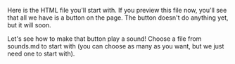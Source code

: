 Here is the HTML file you'll start with. If you preview this file now, you'll see that all we have is a button on the page. The button doesn't do anything yet, but it will soon.

Let's see how to make that button play a sound! Choose a file from sounds.md to start with (you can choose as many as you want, but we just need one to start with).
